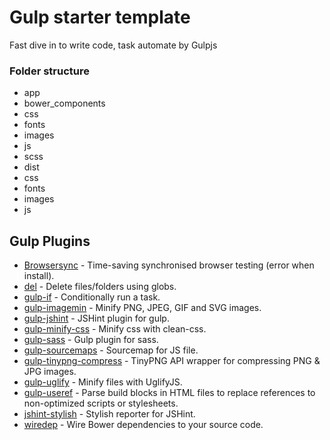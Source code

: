 # Gulp starter template

Fast dive in to write code, task automate by Gulpjs

### Folder structure

* app
 * bower_components
 * css
 * fonts
 * images
 * js
 * scss
* dist
 * css
 * fonts
 * images
 * js


## Gulp Plugins

* [Browsersync](http://www.browsersync.io/docs/gulp/) - Time-saving synchronised browser testing (error when install).
* [del](https://www.npmjs.com/package/del) - Delete files/folders using globs.
* [gulp-if](https://www.npmjs.com/package/gulp-if) - Conditionally run a task.
* [gulp-imagemin](https://www.npmjs.com/package/gulp-imagemin) - Minify PNG, JPEG, GIF and SVG images.
* [gulp-jshint](https://www.npmjs.com/package/gulp-jshint) - JSHint plugin for gulp.
* [gulp-minify-css](https://www.npmjs.com/package/gulp-minify-css/) - Minify css with clean-css.
* [gulp-sass](https://www.npmjs.com/package/gulp-sass/) - Gulp plugin for sass.
* [gulp-sourcemaps](https://github.com/floridoo/gulp-sourcemaps) - Sourcemap for JS file.
* [gulp-tinypng-compress](https://www.npmjs.com/package/gulp-tinypng-compress) - TinyPNG API wrapper for compressing PNG & JPG images.
* [gulp-uglify](https://www.npmjs.com/package/gulp-uglify/) - Minify files with UglifyJS.
* [gulp-useref](https://www.npmjs.com/package/gulp-useref) - Parse build blocks in HTML files to replace references to non-optimized scripts or stylesheets.
* [jshint-stylish](https://www.npmjs.com/package/jshint-stylish) - Stylish reporter for JSHint.
* [wiredep](https://github.com/taptapship/wiredep#configuration) - Wire Bower dependencies to your source code.

